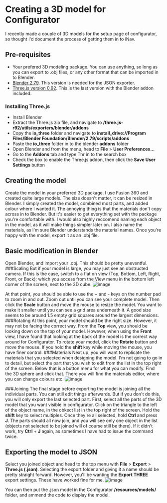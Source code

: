 # Creating a 3D model for Configurator
I recently made a couple of 3D models for the setup page of configurator, so thought I'd document the process of getting them in to iNav.
## Pre-requisites
- Your prefered 3D modeling package. You can use anything, so long as you can export to .obj files, or any other format that can be imported in to Blender.
- [Blender 2.79](https://www.blender.org/download/releases/2-79/). This version is needed for the JSON exporter.
- [Three.js version 0.92](https://github.com/mrdoob/three.js/releases/tag/r92). This is the last version with the Blender addon included.
### Installing Three.js
- Install Blender
- Extract the Three.js zip file, and navigate to __/three.js-r92/utils/exporters/blender/addons__
- Copy the __io_three__ folder and navigate to __install_drive://Program Files/Blender Foundation/Blender/2.79/scripts/addons__
- Paste the __io_three__ folder in to the blender __addons__ folder
- Open Blender and from the menu, head to __File__ > __User Preferences...__
- Go to the __Addons__ tab and type Thr in to the search box
- Check the box to enable the Three.js addon, then click the __Save User Settings__ button
## Creating the model
Create the model in your preferred 3D package. I use Fusion 360 and created quite large models. The size doesn't matter, it can be resized in Blender. I simply created the model, combined most parts, and added colour where I wanted it. The annoying thing is that the materials don't copy across in to Blender. But it's easier to get everything set with the package you're comfortable with. I would also highly reccomend naming each object in the model, as it will make things simpler later on. I also name the materials, as I'm sure Blender understands the material names. Once you're happy with the model, export it as an .obj file.
## Basic modification in Blender
Open Blender, and import your .obj. This should be pretty uneventful. 
###Scaling
But if your model is large, you may just see an obstructed camera. If this is the case, switch to a flat on view (Top, Bottom, Left, Right, Front, or Back); which you access from the View menu in the bottom left corner of the screen, next to the 3D cube.
![image](https://user-images.githubusercontent.com/17590174/120713107-6193c480-c4b9-11eb-80f0-9e95cf0cae4b.png)

At that point, you should be able to use the + and - keys on the number pad to zoom in and out. Zoom out until you can see your complete model. Then click the __Scale__ button and move the mouse to resize the model. You want to make it smaller until you can see a grid area underneath it. A good size seems to be around 1.5 empty grid squares around the largest dimensions.
###Rotating
At this point, your model should be the right size. However, it may not be facing the correct way. From the __Top__ view, you should be looking down on the top of your model. However, when using the __Front__ view, I have found that looking at the back of the model is the correct way around for Configurator. To rotate your model, click the __Rotate__ button and move the mouse. If you hold the __shift__ key while moving the mouse, you have finer control.
###Materials
Next up, you will want to replicate the materials that you selected when designing the model. I'm not going to go in to detail, but select the part that you wish to edit from the list in the top right of the screen. Below that is a button menu for what you can modify. Find the 3D sphere and click that. There you will find the materials editor, where you can change colours etc.
![image](https://user-images.githubusercontent.com/17590174/120714284-e59a7c00-c4ba-11eb-83d6-cff07a8fb476.png)

###Joining
The final stage before exporting the model is joining all the individual parts. You can still edit things afterwards. But if you don't do this, you will only export the last selected part. First, select all the parts of the 3D model that you want visible in configurator. Click on the triangle to the left of the object name, in the obkect list in the top right of the screen. Hold the __shift__ key to select multiples. Once they're all selected, hold __Ctrl__ and press __J__. The parts should all now join, and you will see only one object in the list (objects not selected to be joined will of course still be there). If it didn't work, try __Ctrl__ + __J__ again, as sometimes I have had to issue the command twice.
## Exporting the model to JSON
Select you joined object and head to the top menu with __File__ > __Export__ > __Three.js (.json)__. Selecting the export folder and giving it a name should be pretty straight forward. However, you'll be wanting the __Export THREE__ export settings. These have worked fine for me.
![image](https://user-images.githubusercontent.com/17590174/120716222-a28dd800-c4bd-11eb-99c7-a5c5dd9da32d.png)

You can then put the .json model in the Configurator __/resources/models/__ folder, and ammend the code to display the model.
